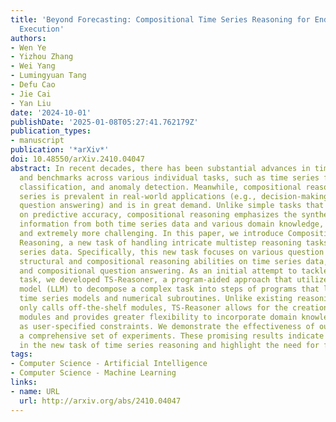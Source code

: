 ```yaml
---
title: 'Beyond Forecasting: Compositional Time Series Reasoning for End-to-End Task
  Execution'
authors:
- Wen Ye
- Yizhou Zhang
- Wei Yang
- Lumingyuan Tang
- Defu Cao
- Jie Cai
- Yan Liu
date: '2024-10-01'
publishDate: '2025-01-08T05:27:41.762179Z'
publication_types:
- manuscript
publication: '*arXiv*'
doi: 10.48550/arXiv.2410.04047
abstract: In recent decades, there has been substantial advances in time series models
  and benchmarks across various individual tasks, such as time series forecasting,
  classification, and anomaly detection. Meanwhile, compositional reasoning in time
  series is prevalent in real-world applications (e.g., decision-making and compositional
  question answering) and is in great demand. Unlike simple tasks that primarily focus
  on predictive accuracy, compositional reasoning emphasizes the synthesis of diverse
  information from both time series data and various domain knowledge, making it distinct
  and extremely more challenging. In this paper, we introduce Compositional Time Series
  Reasoning, a new task of handling intricate multistep reasoning tasks from time
  series data. Specifically, this new task focuses on various question instances requiring
  structural and compositional reasoning abilities on time series data, such as decision-making
  and compositional question answering. As an initial attempt to tackle this novel
  task, we developed TS-Reasoner, a program-aided approach that utilizes large language
  model (LLM) to decompose a complex task into steps of programs that leverage existing
  time series models and numerical subroutines. Unlike existing reasoning work which
  only calls off-the-shelf modules, TS-Reasoner allows for the creation of custom
  modules and provides greater flexibility to incorporate domain knowledge as well
  as user-specified constraints. We demonstrate the effectiveness of our method through
  a comprehensive set of experiments. These promising results indicate potential opportunities
  in the new task of time series reasoning and highlight the need for further research.
tags:
- Computer Science - Artificial Intelligence
- Computer Science - Machine Learning
links:
- name: URL
  url: http://arxiv.org/abs/2410.04047
---
```

